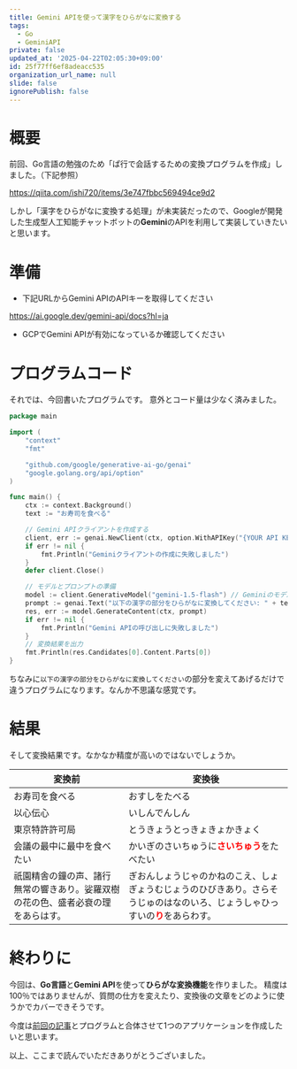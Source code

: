```yaml
---
title: Gemini APIを使って漢字をひらがなに変換する
tags:
  - Go
  - GeminiAPI
private: false
updated_at: '2025-04-22T02:05:30+09:00'
id: 25f77ff6ef8adeacc535
organization_url_name: null
slide: false
ignorePublish: false
---
```

# 概要

前回、Go言語の勉強のため「ぱ行で会話するための変換プログラムを作成」しました。（下記参照）

https://qiita.com/ishi720/items/3e747fbbc569494ce9d2

しかし「漢字をひらがなに変換する処理」が未実装だったので、Googleが開発した生成型人工知能チャットボットの**Gemini**のAPIを利用して実装していきたいと思います。

# 準備

- 下記URLからGemini APIのAPIキーを取得してください

https://ai.google.dev/gemini-api/docs?hl=ja

- GCPでGemini APIが有効になっているか確認してください


# プログラムコード

それでは、今回書いたプログラムです。
意外とコード量は少なく済みました。

```go
package main

import (
	"context"
	"fmt"

	"github.com/google/generative-ai-go/genai"
	"google.golang.org/api/option"
)

func main() {
	ctx := context.Background()
	text := "お寿司を食べる"

	// Gemini APIクライアントを作成する
	client, err := genai.NewClient(ctx, option.WithAPIKey("{YOUR API KEY}")) // 取得したAPIキーを指定
	if err != nil {
		fmt.Println("Geminiクライアントの作成に失敗しました")
	}
	defer client.Close()

	// モデルとプロンプトの準備
	model := client.GenerativeModel("gemini-1.5-flash") // Geminiのモデルを指定
	prompt := genai.Text("以下の漢字の部分をひらがなに変換してください: " + text)
	res, err := model.GenerateContent(ctx, prompt)
	if err != nil {
		fmt.Println("Gemini APIの呼び出しに失敗しました")
	}
	// 変換結果を出力
	fmt.Println(res.Candidates[0].Content.Parts[0])
}
```

ちなみに`以下の漢字の部分をひらがなに変換してください`の部分を変えてあげるだけで違うプログラムになります。なんか不思議な感覚です。


# 結果

そして変換結果です。なかなか精度が高いのではないでしょうか。

|変換前|変換後|
|--|--|
|お寿司を食べる|おすしをたべる|
|以心伝心|いしんでんしん|
|東京特許許可局|とうきょうとっきょきょかきょく|
|会議の最中に最中を食べたい|かいぎのさいちゅうに<font color="red">**さいちゅう**</font>をたべたい|
|祇園精舎の鐘の声、諸行無常の響きあり。娑羅双樹の花の色、盛者必衰の理をあらはす。|ぎおんしょうじゃのかねのこえ、しょぎょうむじょうのひびきあり。さらそうじゅのはなのいろ、じょうしゃひっすいの<font color="red">**り**</font>をあらわす。|

# 終わりに

今回は、**Go言語**と**Gemini API**を使って**ひらがな変換機能**を作りました。
精度は100％ではありませんが、質問の仕方を変えたり、変換後の文章をどのように使うかでカバーできそうです。

今度は[前回の記事](https://qiita.com/ishi720/items/3e747fbbc569494ce9d2)とプログラムと合体させて1つのアプリケーションを作成したいと思います。

以上、ここまで読んでいただきありがとうございました。
